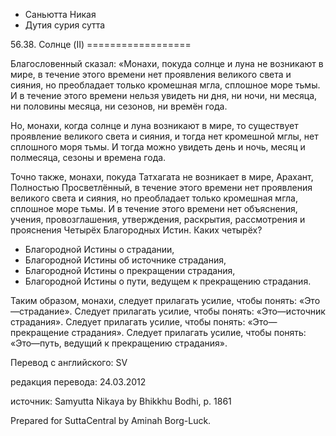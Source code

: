 









* Саньютта Никая
* Дутия сурия сутта


56\.38\. Солнце \(II\)
\=\=\=\=\=\=\=\=\=\=\=\=\=\=\=\=\=\=



Благословенный сказал: «Монахи, покуда солнце и луна не возникают в мире, в течение этого времени нет проявления великого света и сияния, но преобладает только кромешная мгла, сплошное море тьмы\. И в течение этого времени нельзя увидеть ни дня, ни ночи, ни месяца, ни половины месяца, ни сезонов, ни времён года\.


Но, монахи, когда солнце и луна возникают в мире, то существует проявление великого света и сияния, и тогда нет кромешной мглы, нет сплошного моря тьмы\. И тогда можно увидеть день и ночь, месяц и полмесяца, сезоны и времена года\.


Точно также, монахи, покуда Татхагата не возникает в мире, Арахант, Полностью Просветлённый, в течение этого времени нет проявления великого света и сияния, но преобладает только кромешная мгла, сплошное море тьмы\. И в течение этого времени нет объяснения, учения, провозглашения, утверждения, раскрытия, рассмотрения и прояснения Четырёх Благородных Истин\. Каких четырёх?


* Благородной Истины о страдании,
* Благородной Истины об источнике страдания,
* Благородной Истины о прекращении страдания,
* Благородной Истины о пути, ведущем к прекращению страдания\.


Таким образом, монахи, следует прилагать усилие, чтобы понять: «Это—страдание»\. Следует прилагать усилие, чтобы понять: «Это—источник страдания»\. Следует прилагать усилие, чтобы понять: «Это—прекращение страдания»\. Следует прилагать усилие, чтобы понять: «Это—путь, ведущий к прекращению страдания»\.



Перевод с английского: SV


редакция перевода: 24\.03\.2012


источник: Samyutta Nikaya by Bhikkhu Bodhi, p\. 1861


Prepared for SuttaCentral by Aminah Borg\-Luck\.






